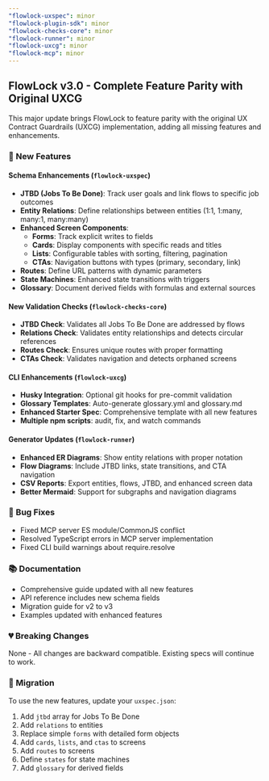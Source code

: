 ```yaml
---
"flowlock-uxspec": minor
"flowlock-plugin-sdk": minor
"flowlock-checks-core": minor
"flowlock-runner": minor
"flowlock-uxcg": minor
"flowlock-mcp": minor
---
```


## FlowLock v3.0 - Complete Feature Parity with Original UXCG

This major update brings FlowLock to feature parity with the original UX Contract Guardrails (UXCG) implementation, adding all missing features and enhancements.

### 🎯 New Features

#### Schema Enhancements (`flowlock-uxspec`)
- **JTBD (Jobs To Be Done)**: Track user goals and link flows to specific job outcomes
- **Entity Relations**: Define relationships between entities (1:1, 1:many, many:1, many:many)
- **Enhanced Screen Components**:
  - **Forms**: Track explicit writes to fields
  - **Cards**: Display components with specific reads and titles
  - **Lists**: Configurable tables with sorting, filtering, pagination
  - **CTAs**: Navigation buttons with types (primary, secondary, link)
- **Routes**: Define URL patterns with dynamic parameters
- **State Machines**: Enhanced state transitions with triggers
- **Glossary**: Document derived fields with formulas and external sources

#### New Validation Checks (`flowlock-checks-core`)
- **JTBD Check**: Validates all Jobs To Be Done are addressed by flows
- **Relations Check**: Validates entity relationships and detects circular references
- **Routes Check**: Ensures unique routes with proper formatting
- **CTAs Check**: Validates navigation and detects orphaned screens

#### CLI Enhancements (`flowlock-uxcg`)
- **Husky Integration**: Optional git hooks for pre-commit validation
- **Glossary Templates**: Auto-generate glossary.yml and glossary.md
- **Enhanced Starter Spec**: Comprehensive template with all new features
- **Multiple npm scripts**: audit, fix, and watch commands

#### Generator Updates (`flowlock-runner`)
- **Enhanced ER Diagrams**: Show entity relations with proper notation
- **Flow Diagrams**: Include JTBD links, state transitions, and CTA navigation
- **CSV Reports**: Export entities, flows, JTBD, and enhanced screen data
- **Better Mermaid**: Support for subgraphs and navigation diagrams

### 🐛 Bug Fixes
- Fixed MCP server ES module/CommonJS conflict
- Resolved TypeScript errors in MCP server implementation
- Fixed CLI build warnings about require.resolve

### 📚 Documentation
- Comprehensive guide updated with all new features
- API reference includes new schema fields
- Migration guide for v2 to v3
- Examples updated with enhanced features

### 💔 Breaking Changes
None - All changes are backward compatible. Existing specs will continue to work.

### 🚀 Migration
To use the new features, update your `uxspec.json`:
1. Add `jtbd` array for Jobs To Be Done
2. Add `relations` to entities
3. Replace simple `forms` with detailed form objects
4. Add `cards`, `lists`, and `ctas` to screens
5. Add `routes` to screens
6. Define `states` for state machines
7. Add `glossary` for derived fields
